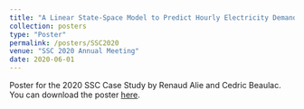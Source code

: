 ```yaml
---
title: "A Linear State-Space Model to Predict Hourly Electricity Demand"
collection: posters
type: "Poster"
permalink: /posters/SSC2020
venue: "SSC 2020 Annual Meeting"
date: 2020-06-01
---
```

Poster for the 2020 SSC Case Study by Renaud Alie and Cedric Beaulac.  You can download the poster [here](http://cedricbeaulac.github.io/files/Poster_Final.pdf).
